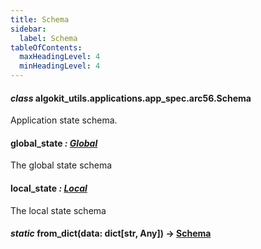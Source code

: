 ```yaml
---
title: Schema
sidebar:
  label: Schema
tableOfContents:
  maxHeadingLevel: 4
  minHeadingLevel: 4
---
```


#### _class_ algokit_utils.applications.app_spec.arc56.Schema

Application state schema.

#### global_state _: [Global](Global.md#algokit_utils.applications.app_spec.arc56.Global)_

The global state schema

#### local_state _: [Local](Local.md#algokit_utils.applications.app_spec.arc56.Local)_

The local state schema

#### _static_ from_dict(data: dict[str, Any]) → [Schema](#algokit_utils.applications.app_spec.arc56.Schema)
